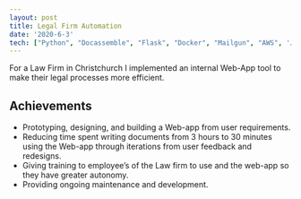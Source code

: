 ```yaml
---
layout: post
title: Legal Firm Automation
date: '2020-6-3'
tech: ["Python", "Docassemble", "Flask", "Docker", "Mailgun", "AWS", 'JS']
---
```


For a Law Firm in Christchurch  I implemented an internal Web-App tool to make their legal processes more efficient.

## Achievements

* Prototyping, designing, and building a Web-app from user requirements.
* Reducing time spent writing documents from 3 hours to 30 minutes using the Web-app through iterations from user feedback and redesigns. 
* Giving training to employee’s of the Law firm to use and the web-app so they have greater autonomy. 
* Providing ongoing maintenance and development.
